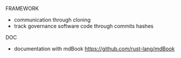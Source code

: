 
FRAMEWORK
- communication through cloning
- track governance software code through commits hashes

DOC
- documentation with mdBook https://github.com/rust-lang/mdBook

